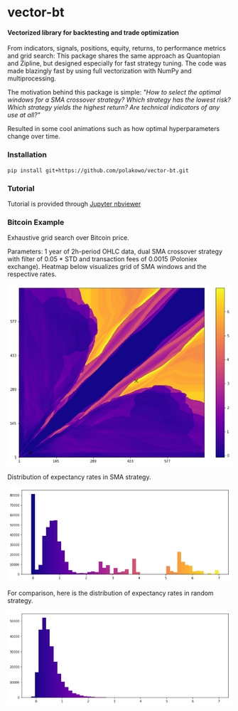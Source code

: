 # vector-bt

#### Vectorized library for backtesting and trade optimization

From indicators, signals, positions, equity, returns, to performance metrics and grid search: This package shares the same approach as Quantopian and Zipline, but designed especially for fast strategy tuning. The code was made blazingly fast by using full vectorization with NumPy and multiprocessing.

The motivation behind this package is simple: *"How to select the optimal windows for a SMA crossover strategy? Which strategy has the lowest risk? Which strategy yields the highest return? Are technical indicators of any use at all?"*

Resulted in some cool animations such as how optimal hyperparameters change over time.

### Installation
```
pip install git+https://github.com/polakowo/vector-bt.git
```

### Tutorial
Tutorial is provided through [Jupyter nbviewer](http://nbviewer.jupyter.org/github/polakowo/vector-bt/blob/master/example.ipynb)

### Bitcoin Example
Exhaustive grid search over Bitcoin price. 

Parameters: 1 year of 2h-period OHLC data, dual SMA crossover strategy with filter of 0.05 * STD and transaction fees of 0.0015 (Poloniex exchange). Heatmap below visualizes grid of SMA windows and the respective rates.

![SMA-heatmap](SMA-heatmap.png)

Distribution of expectancy rates in SMA strategy. 

![SMA-dist](SMA-dist.png)

For comparison, here is the distribution of expectancy rates in random strategy.

![random-dist](random-dist.png)
